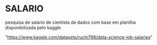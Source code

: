 # SALARIO
pesquisa de salario de cientista de dados com base em planilha disponibilizada pelo kaggle 

"https://www.kaggle.com/datasets/ruchi798/data-science-job-salaries"
